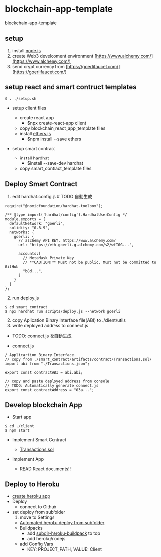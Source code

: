 # blockchain-app-template

blockchain-app-template

## setup

1. install [node.js](https://nodejs.org/ja/)
2. create Web3 development environment [https://www.alchemy.com/](https://www.alchemy.com/)
3. send crypt currency from [https://goerlifaucet.com/](https://goerlifaucet.com/)

## setup react and smart contruct templates

```
$ . ./setup.sh
```

- setup client files

  - create react app
    - $npx create-react-app client
  - copy blockchain_react_app_template files
  - install [ethers.js](https://docs.ethers.io/v5/)
    - $npm install --save ethers

- setup smart contract
  - install hardhat
    - $install --save-dev hardhat
  - copy smart_contract_template files

## Deploy Smart Contract

1. edit hardhat.config.js # TODO 自動生成

```
require("@nomicfoundation/hardhat-toolbox");

/** @type import('hardhat/config').HardhatUserConfig */
module.exports = {
  defaultNetwork: "goerli",
  solidity: "0.8.9",
  networks: {
    goerli: {
      // alchemy API KEY. https://www.alchemy.com/
      url: "https://eth-goerli.g.alchemy.com/v2/wfI0G...",

      accounts:[
        // MetaMask Private Key
        // **CAUTION!** Must not be public. Must not be committed to GitHub
        "b8d...",
      ]
    }
  }
};
```

2. run deploy.js

```
$ cd smart_contract
$ npx hardhat run scripts/deploy.js --network goerli
```

2. copy Aplication Binary Interface file(ABI) to ./client/utils
3. write deployed address to connect.js

- TODO: connect.js を自動生成

- connect.js

```
/ Applicartion Binary Interface.
// copy from ./smart_contract/artifacts/contract/Transactions.sol/
import abi from "./Transactions.json";

export const contractABI = abi.abi;

// copy and paste deployed address from console
// TODO: Automatically generate connect.js
export const contractAddress = "03a...";
```

## Develop blockchain App

- Start app

```
$ cd ./client
$ npm start
```

- Implement Smart Contract

  - [Transactions.sol](./smart_contract/contracts/Transactions.sol)

- Implement App
  - READ React documents!!

## Deploy to Heroku

- [create heroku app](https://dashboard.heroku.com/apps)
- Deploy
  - connect to Github
- set deploy from subfolder
  1. move to Settings
  - [Automated heroku deploy from subfolder](https://stackoverflow.com/questions/39197334/automated-heroku-deploy-from-subfolder)
  - Buildpacks
    - add [subdir-heroku-buildpack](https://github.com/timanovsky/subdir-heroku-buildpack) to top
    - add heroku/nodejs
  - add Config Vars
    - KEY: PROJECT_PATH, VALUE: Client
